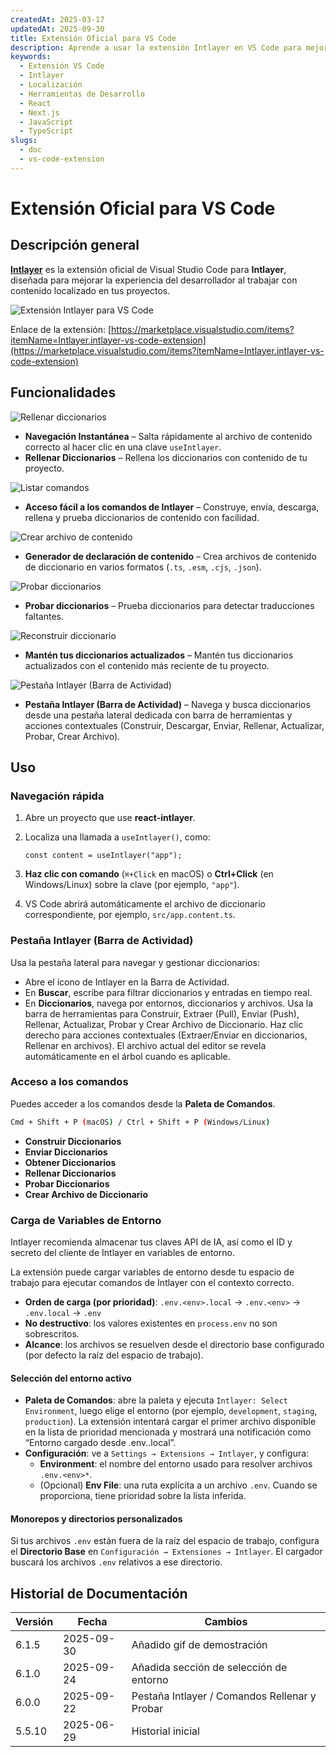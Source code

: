 ```yaml
---
createdAt: 2025-03-17
updatedAt: 2025-09-30
title: Extensión Oficial para VS Code
description: Aprende a usar la extensión Intlayer en VS Code para mejorar tu flujo de trabajo de desarrollo. Navega rápidamente entre contenido localizado y gestiona tus diccionarios de manera eficiente.
keywords:
  - Extensión VS Code
  - Intlayer
  - Localización
  - Herramientas de Desarrollo
  - React
  - Next.js
  - JavaScript
  - TypeScript
slugs:
  - doc
  - vs-code-extension
---
```


# Extensión Oficial para VS Code

## Descripción general

[**Intlayer**](https://marketplace.visualstudio.com/items?itemName=Intlayer.intlayer-vs-code-extension) es la extensión oficial de Visual Studio Code para **Intlayer**, diseñada para mejorar la experiencia del desarrollador al trabajar con contenido localizado en tus proyectos.

![Extensión Intlayer para VS Code](https://github.com/aymericzip/intlayer/blob/main/docs/assets/vs_code_extension_demo.gif)

Enlace de la extensión: [https://marketplace.visualstudio.com/items?itemName=Intlayer.intlayer-vs-code-extension](https://marketplace.visualstudio.com/items?itemName=Intlayer.intlayer-vs-code-extension)

## Funcionalidades

![Rellenar diccionarios](https://github.com/aymericzip/intlayer-vs-code-extension/blob/master/assets/vscode_extention_fill_active_dictionary.gif?raw=true)

- **Navegación Instantánea** – Salta rápidamente al archivo de contenido correcto al hacer clic en una clave `useIntlayer`.
- **Rellenar Diccionarios** – Rellena los diccionarios con contenido de tu proyecto.

![Listar comandos](https://github.com/aymericzip/intlayer-vs-code-extension/blob/master/assets/vscode_extention_list_commands.gif?raw=true)

- **Acceso fácil a los comandos de Intlayer** – Construye, envía, descarga, rellena y prueba diccionarios de contenido con facilidad.

![Crear archivo de contenido](https://github.com/aymericzip/intlayer-vs-code-extension/blob/master/assets/vscode_extention_create_content_file.gif?raw=true)

- **Generador de declaración de contenido** – Crea archivos de contenido de diccionario en varios formatos (`.ts`, `.esm`, `.cjs`, `.json`).

![Probar diccionarios](https://github.com/aymericzip/intlayer-vs-code-extension/blob/master/assets/vscode_extention_test_missing_dictionary.gif?raw=true)

- **Probar diccionarios** – Prueba diccionarios para detectar traducciones faltantes.

![Reconstruir diccionario](https://github.com/aymericzip/intlayer-vs-code-extension/blob/master/assets/vscode_extention_rebuild_dictionary.gif?raw=true)

- **Mantén tus diccionarios actualizados** – Mantén tus diccionarios actualizados con el contenido más reciente de tu proyecto.

![Pestaña Intlayer (Barra de Actividad)](https://github.com/aymericzip/intlayer-vs-code-extension/blob/master/assets/vscode_extention_search_dictionary.gif?raw=true)

- **Pestaña Intlayer (Barra de Actividad)** – Navega y busca diccionarios desde una pestaña lateral dedicada con barra de herramientas y acciones contextuales (Construir, Descargar, Enviar, Rellenar, Actualizar, Probar, Crear Archivo).

## Uso

### Navegación rápida

1. Abre un proyecto que use **react-intlayer**.
2. Localiza una llamada a `useIntlayer()`, como:

   ```tsx
   const content = useIntlayer("app");
   ```

3. **Haz clic con comando** (`⌘+Click` en macOS) o **Ctrl+Click** (en Windows/Linux) sobre la clave (por ejemplo, `"app"`).
4. VS Code abrirá automáticamente el archivo de diccionario correspondiente, por ejemplo, `src/app.content.ts`.

### Pestaña Intlayer (Barra de Actividad)

Usa la pestaña lateral para navegar y gestionar diccionarios:

- Abre el ícono de Intlayer en la Barra de Actividad.
- En **Buscar**, escribe para filtrar diccionarios y entradas en tiempo real.
- En **Diccionarios**, navega por entornos, diccionarios y archivos. Usa la barra de herramientas para Construir, Extraer (Pull), Enviar (Push), Rellenar, Actualizar, Probar y Crear Archivo de Diccionario. Haz clic derecho para acciones contextuales (Extraer/Enviar en diccionarios, Rellenar en archivos). El archivo actual del editor se revela automáticamente en el árbol cuando es aplicable.

### Acceso a los comandos

Puedes acceder a los comandos desde la **Paleta de Comandos**.

```sh
Cmd + Shift + P (macOS) / Ctrl + Shift + P (Windows/Linux)
```

- **Construir Diccionarios**
- **Enviar Diccionarios**
- **Obtener Diccionarios**
- **Rellenar Diccionarios**
- **Probar Diccionarios**
- **Crear Archivo de Diccionario**

### Carga de Variables de Entorno

Intlayer recomienda almacenar tus claves API de IA, así como el ID y secreto del cliente de Intlayer en variables de entorno.

La extensión puede cargar variables de entorno desde tu espacio de trabajo para ejecutar comandos de Intlayer con el contexto correcto.

- **Orden de carga (por prioridad)**: `.env.<env>.local` → `.env.<env>` → `.env.local` → `.env`
- **No destructivo**: los valores existentes en `process.env` no son sobrescritos.
- **Alcance**: los archivos se resuelven desde el directorio base configurado (por defecto la raíz del espacio de trabajo).

#### Selección del entorno activo

- **Paleta de Comandos**: abre la paleta y ejecuta `Intlayer: Select Environment`, luego elige el entorno (por ejemplo, `development`, `staging`, `production`). La extensión intentará cargar el primer archivo disponible en la lista de prioridad mencionada y mostrará una notificación como “Entorno cargado desde .env.<env>.local”.
- **Configuración**: ve a `Settings → Extensions → Intlayer`, y configura:
  - **Environment**: el nombre del entorno usado para resolver archivos `.env.<env>*`.
  - (Opcional) **Env File**: una ruta explícita a un archivo `.env`. Cuando se proporciona, tiene prioridad sobre la lista inferida.

#### Monorepos y directorios personalizados

Si tus archivos `.env` están fuera de la raíz del espacio de trabajo, configura el **Directorio Base** en `Configuración → Extensiones → Intlayer`. El cargador buscará los archivos `.env` relativos a ese directorio.

## Historial de Documentación

| Versión | Fecha      | Cambios                                       |
| ------- | ---------- | --------------------------------------------- |
| 6.1.5   | 2025-09-30 | Añadido gif de demostración                   |
| 6.1.0   | 2025-09-24 | Añadida sección de selección de entorno       |
| 6.0.0   | 2025-09-22 | Pestaña Intlayer / Comandos Rellenar y Probar |
| 5.5.10  | 2025-06-29 | Historial inicial                             |
